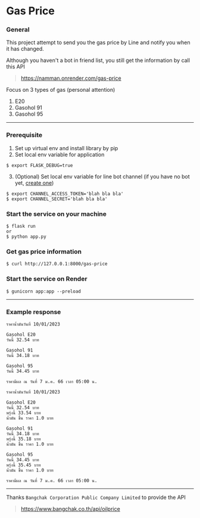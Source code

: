 # Gas Price

### General
This project attempt to send you the gas price by Line and notify you when it has changed.

Although you haven't a bot in friend list, you still get the information by call this API
> https://namman.onrender.com/gas-price

Focus on 3 types of gas (personal attention)
1. E20
2. Gasohol 91
3. Gasohol 95

---

### Prerequisite
1. Set up virtual env and install library by pip
2. Set local env variable for application
```
$ export FLASK_DEBUG=true
```
3. (Optional) Set local env variable for line bot channel 
   (if you have no bot yet, [create one](https://developers.line.biz/en/docs/line-developers-console/overview/#provider))
```
$ export CHANNEL_ACCESS_TOKEN='blah bla bla'
$ export CHANNEL_SECRET='blah bla bla'
```

### Start the service on your machine
```
$ flask run
or
$ python app.py
```

### Get gas price information
```
$ curl http://127.0.0.1:8000/gas-price
```

### Start the service on Render
```
$ gunicorn app:app --preload
```

---

### Example response
```text
ราคาน้ำมันวันที่ 10/01/2023

Gasohol E20
วันนี้ 32.54 บาท

Gasohol 91
วันนี้ 34.18 บาท

Gasohol 95
วันนี้ 34.45 บาท

ราคามีผล ณ วันที่ 7 ม.ค. 66 เวลา 05:00 น.
```
```text
ราคาน้ำมันวันที่ 10/01/2023

Gasohol E20
วันนี้ 32.54 บาท
พรุ่งนี้ 33.54 บาท
น้ำมัน ขึ้น ราคา 1.0 บาท

Gasohol 91
วันนี้ 34.18 บาท
พรุ่งนี้ 35.18 บาท
น้ำมัน ขึ้น ราคา 1.0 บาท

Gasohol 95
วันนี้ 34.45 บาท
พรุ่งนี้ 35.45 บาท
น้ำมัน ขึ้น ราคา 1.0 บาท

ราคามีผล ณ วันที่ 7 ม.ค. 66 เวลา 05:00 น.
```

---

Thanks `Bangchak Corporation Public Company Limited` to provide the API
> https://www.bangchak.co.th/api/oilprice
